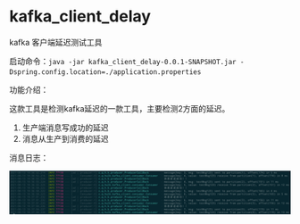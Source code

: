 # kafka_client_delay
kafka 客户端延迟测试工具

启动命令：`java -jar kafka_client_delay-0.0.1-SNAPSHOT.jar -Dspring.config.location=./application.properties` 



功能介绍：

这款工具是检测kafka延迟的一款工具，主要检测2方面的延迟。

1. 生产端消息写成功的延迟
2. 消息从生产到消费的延迟



消息日志：

<img src="./README.assets/截屏2021-08-13 下午6.37.39.png" style="zoom:100%;" />
